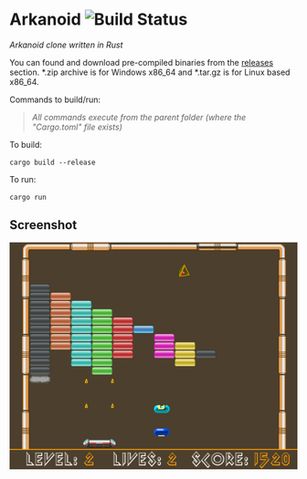 # Arkanoid ![Build Status](https://github.com/denix666/arkanoid/actions/workflows/rust.yml/badge.svg)

_Arkanoid clone written in Rust_

You can found and download pre-compiled binaries from the <a href=https://github.com/denix666/arkanoid/releases>releases</a> section. *.zip archive is for Windows x86_64 and *.tar.gz is for Linux based x86_64.

Commands to build/run:

>_All commands execute from the parent folder (where the "Cargo.toml" file exists)_

To build: 
```shell
cargo build --release
```

To run: 
```shell
cargo run
```
## Screenshot
![gameplay1](screenshots/screenshot.png)
